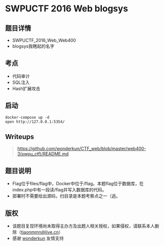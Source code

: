 # SWPUCTF 2016 Web blogsys

## 题目详情

- SWPUCTF_2016_Web_Web400
- blogsys我瞎起的名字

## 考点

- 代码审计
- SQL注入
- Hash扩展攻击

## 启动

    docker-compose up -d
    open http://127.0.0.1:5354/

## Writeups

> https://github.com/wonderkun/CTF_web/blob/master/web400-3(swpu_ctf)/README.md

## 题目说明
- Flag位于files/flag中，Docker中位于/flag。本题flag位于数据库，在index.php中有一段读/flag并写入数据库的代码。
- 部署时不需要给出源码，扫目录是本题考察点之一（逃。

## 版权
- 该题目复现环境尚未取得主办方及出题人相关授权，如果侵权，请联系本人删除（tiaonmmn@live.cn）
- 感谢 [wonderkun](https://github.com/wonderkun) 友情支持



